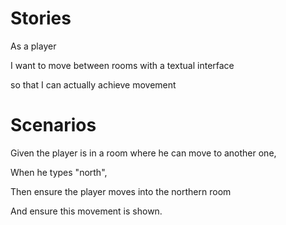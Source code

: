 # Stories
As a player

I want to move between rooms with a textual interface

so that I can actually achieve movement

# Scenarios

Given the player is in a room where he can move to another one,

When he types "north",

Then ensure the player moves into the northern room

And ensure this movement is shown.
